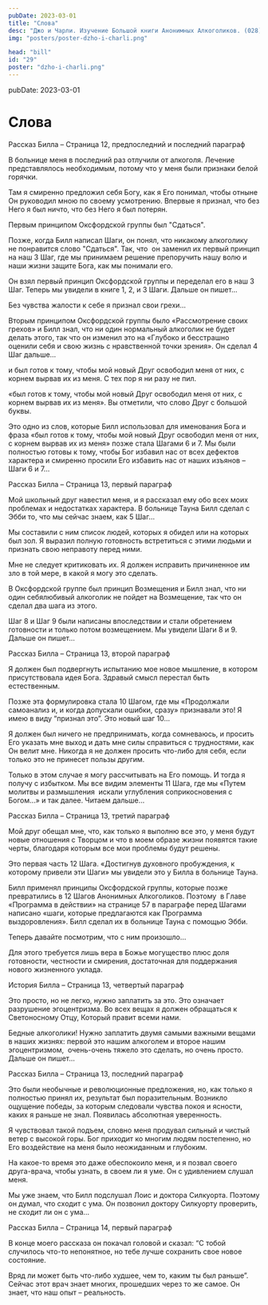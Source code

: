 ```yaml
---
pubDate: 2023-03-01
title: "Слова"
desc: "Джо и Чарли. Изучение Большой книги Анонимных Алкоголиков. (028)"
img: "posters/poster-dzho-i-charli.png"

head: "bill"
id: "29"
poster: "dzho-i-charli.png"
---
```


pubDate: 2023-03-01

# Слова

Рассказ Билла – Страница 12, предпоследний и последний параграф

В больнице меня в последний раз отлучили от алкоголя. Лечение представлялось необходимым, потому что у меня были признаки белой горячки.

Там я смиренно предложил себя Богу, как я Его понимал, чтобы отныне Он руководил мною по своему усмотрению. Впервые я признал, что без Него я был ничто, что без Него я был потерян.

Первым принципом Оксфордской группы был "Сдаться".

Позже, когда Билл написал Шаги, он понял, что никакому алкоголику  не понравится слово "Сдаться". Так, что  он заменил их первый принцип на наш 3 Шаг, где мы принимаем решение препоручить нашу волю и наши жизни защите Бога, как мы понимали его.

Он взял первый принцип Оксфордской группы и переделал его в наш 3 Шаг. Теперь мы увидели в книге 1, 2, и 3 Шаги. Дальше он пишет…

Без чувства жалости к себе я признал свои грехи…

Вторым принципом Оксфордской группы было «Рассмотрение своих грехов» и Билл знал, что ни один нормальный алкоголик не будет делать этого, так что он изменил это на «Глубоко и бесстрашно оценили себя и свою жизнь с нравственной точки зрения». Он сделал 4 Шаг дальше…

и был готов к тому, чтобы мой новый Друг освободил меня от них, с корнем вырвав их из меня. С тех пор я ни разу не пил.

«был готов к тому, чтобы мой новый Друг освободил меня от них, с корнем вырвав их из меня». Вы отметили, что слово Друг с большой буквы.

Это одно из слов, которые Билл использовал для именования Бога и фраза «был готов к тому, чтобы мой новый Друг освободил меня от них, с корнем вырвав их из меня» позже стала Шагами 6 и 7. Мы были полностью готовы к тому, чтобы Бог избавил нас от всех дефектов характера и смиренно просили Его избавить нас от наших изъянов – Шаги 6 и 7…

Рассказ Билла – Страница 13, первый параграф

Мой школьный друг навестил меня, и я рассказал ему обо всех моих проблемах и недостатках характера.
В больнице Тауна Билл сделал с Эбби то, что мы сейчас знаем, как 5 Шаг…

Мы составили с ним список людей, которых я обидел или на которых был зол. Я выразил полную готовность встретиться с этими людьми и признать свою неправоту перед ними.

Мне не следует критиковать их. Я должен исправить причиненное им зло в той мере, в какой я могу это сделать.

В Оксфордской группе был принцип Возмещения и Билл знал, что ни один себялюбивый алкоголик не пойдет на Возмещение, так что он сделал два шага из этого.

Шаг 8 и Шаг 9 были написаны впоследствии и стали обретением готовности и только потом возмещением. Мы увидели Шаги 8 и 9. Дальше он пишет…

Рассказ Билла – Страница 13, второй параграф

Я должен был подвергнуть испытанию мое новое мышление, в котором присутствовала идея Бога. Здравый смысл перестал быть естественным.

Позже эта формулировка стала 10 Шагом, где мы «Продолжали самоанализ и, и когда допускали ошибки, сразу» признавали это! Я имею в виду “признал это”. Это новый шаг 10...

Я должен был ничего не предпринимать, когда сомневаюсь, и просить Его указать мне выход и дать мне силы справиться с трудностями, как Он велит мне. Никогда я не должен просить что-либо для себя, если только это не принесет пользы другим.

Только в этом случае я могу рассчитывать на Его помощь. И тогда я получу с избытком.
Мы все видим элементы 11 Шага, где мы «Путем молитвы и размышления  искали углубления соприкосновения с Богом…» и так далее. Читаем дальше…

Рассказ Билла – Страница 13, третий параграф

Мой друг обещал мне, что, как только я выполню все это, у меня будут новые отношения с Творцом и что в моем образе жизни появятся такие черты, благодаря которым все мои проблемы будут решены.

Это первая часть 12 Шага. «Достигнув духовного пробуждения, к которому привели эти Шаги» мы увидели это у Билла в больнице Тауна.

Билл применял принципы Оксфордской группы, которые позже превратились в 12 Шагов Анонимных Алкоголиков. Поэтому  в Главе «Программа в действии» на странице 57 в параграфе перед Шагами написано «шаги, которые предлагаются как Программа выздоровления». Билл сделал их в больнице Тауна с помощью Эбби.

Теперь давайте посмотрим, что с ним произошло…

Для этого требуется лишь вера в Божье могущество плюс доля готовности, честности и смирения, достаточная для поддержания нового жизненного уклада.

История Билла – Страница 13, четвертый параграф

Это просто, но не легко, нужно заплатить за это. Это означает разрушение эгоцентризма. Во всех вещах я должен обращаться к Светоносному Отцу, Который правит всеми нами.

Бедные алкоголики! Нужно заплатить двумя самыми важными вещами в наших жизнях: первой это нашим алкоголем и второе нашим эгоцентризмом,  очень-очень тяжело это сделать, но очень просто. Дальше он пишет…

Рассказ Билла – Страница 13, последний параграф

Это были необычные и революционные предложения, но, как только я полностью принял их, результат был поразительным. Возникло ощущение победы, за которым следовали чувства покоя и ясности, каких я раньше не знал. Появилась абсолютная уверенность.

Я чувствовал такой подъем, словно меня продувал сильный и чистый ветер с высокой горы. Бог приходит ко многим людям постепенно, но Его воздействие на меня было неожиданным и глубоким.

На какое-то время это даже обеспокоило меня, и я позвал своего друга-врача, чтобы узнать, в своем ли я уме. Он с удивлением слушал меня.

Мы уже знаем, что Билл подслушал Лоис и доктора Силкуорта. Поэтому он думал, что сходит с ума. Он позвонил доктору Силкуорту проверить, не сходит ли он с ума…

Рассказ Билла – Страница 14, первый параграф

В конце моего рассказа он покачал головой и сказал: “С тобой случилось что-то непонятное, но тебе лучше сохранить свое новое состояние.

Вряд ли может быть что-либо худшее, чем то, каким ты был раньше”. Сейчас этот врач знает многих, прошедших через то же самое. Он знает, что наш опыт – реальность.
